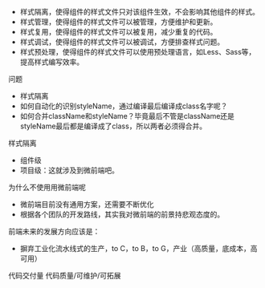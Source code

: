 * 样式隔离，使得组件的样式文件只对该组件生效，不会影响其他组件的样式。
* 样式管理，使得组件的样式文件可以被管理，方便维护和更新。
* 样式复用，使得组件的样式文件可以被复用，减少重复的代码。
* 样式调试，使得组件的样式文件可以被调试，方便排查样式问题。
* 样式预处理，使得组件的样式文件可以使用预处理语言，如Less、Sass等，提高样式编写效率。

问题
* 样式隔离
* 如何自动化的识别styleName，通过编译最后编译成class名字呢？
* 如何合并className和styleName？毕竟最后不管是className还是styleName最后都是编译成了class，所以两者必须得合并。

样式隔离
* 组件级
* 项目级：这就涉及到微前端吧。

为什么不使用用微前端呢
* 微前端目前没有通用方案，还需要不断优化
* 根据各个团队的开发路线，其实我对微前端的前景持悲观态度的。

前端未来的发展方向应该是：
* 摒弃工业化流水线式的生产，to C，to B，to G，产业（高质量，底成本，高可用）

代码交付量
代码质量/可维护/可拓展




